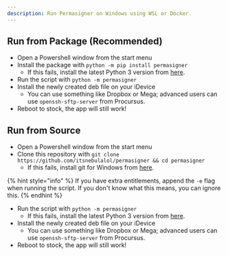 ```yaml
---
description: Run Permasigner on Windows using WSL or Docker.
---
```


## Run from Package (Recommended)

* Open a Powershell window from the start menu
* Install the package with `python -m pip install permasigner`
    * If this fails, install the latest Python 3 version from [here](https://python.org).
* Run the script with `python -m permasigner`
* Install the newly created deb file on your iDevice
    * You can use something like Dropbox or Mega; advanced users can use `openssh-sftp-server` from Procursus.
* Reboot to stock, the app will still work!

## Run from Source

* Open a Powershell window from the start menu
* Clone this repository with `git clone https://github.com/itsnebulalol/permasigner && cd permasigner`
    * If this fails, install git for Windows from [here](https://git-scm.com/download/win).

{% hint style="info" %}
If you have extra entitlements, append the `-e` flag when running the script. If you don't know what this means, you can ignore this.
{% endhint %}

* Run the script with `python -m permasigner`
    * If this fails, install the latest Python 3 version from [here](https://python.org).
* Install the newly created deb file on your iDevice
    * You can use something like Dropbox or Mega; advanced users can use `openssh-sftp-server` from Procursus.
* Reboot to stock, the app will still work!
